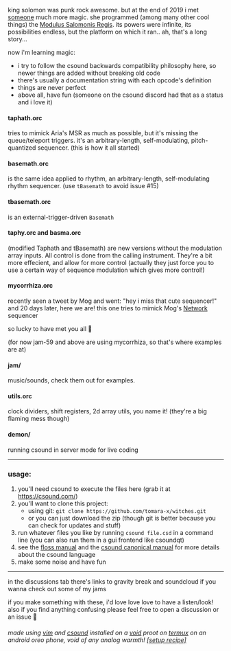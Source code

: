 king solomon was punk rock awesome. but at the end of 2019 i met [someone](https://github.com/AriaSalvatrice) much more magic. she programmed (among many other cool things) the [Modulus Salomonis Regis](https://aria.dog/modules/). its powers were infinite, its possibilities endless, but the platform on which it ran.. ah, that's a long story...


now i'm learning magic:

- i try to follow the csound backwards compatibility philosophy here, so newer things are added without breaking old code
- there's usually a documentation string with each opcode's definition
- things are never perfect
- above all, have fun (someone on the csound discord had that as a status and i love it)

#### taphath.orc
tries to mimick Aria's MSR as much as possible, but it's missing the queue/teleport triggers. it's an arbitrary-length, self-modulating, pitch-quantized sequencer. (this is how it all started)

#### basemath.orc
is the same idea applied to rhythm, an arbitrary-length, self-modulating rhythm sequencer. (use `tBasemath` to avoid issue #15)

#### tbasemath.orc
is an external-trigger-driven `Basemath`


#### taphy.orc and basma.orc
(modified Taphath and tBasemath) are new versions without the modulation array inputs. All control is done from the calling instrument. They're a bit more effecient, and allow for more control (actually they just force you to use a certain way of sequence modulation which gives more control!)


#### mycorrhiza.orc
recently seen a tweet by Mog and went: "hey i miss that cute sequencer!" and 20 days later, here we are! this one tries to mimick Mog's [Network](https://github.com/JustMog/Mog-VCV) sequencer

so lucky to have met you all 💜

(for now jam-59 and above are using mycorrhiza, so that's where examples are at)

#### jam/
music/sounds, check them out for examples.

#### utils.orc
clock dividers, shift registers, 2d array utils, you name it! (they're a big flaming mess though)

#### demon/
running csound in server mode for live coding


---
### usage:
1. you'll need csound to execute the files here (grab it at https://csound.com/)
2. you'll want to clone this project:
    - using git: `git clone https://github.com/tomara-x/witches.git`
    - or you can just download the zip (though git is better because you can check for updates and stuff)
3. run whatever files you like by running `csound file.csd` in a command line (you can also run them in a gui frontend like csoundqt)
4. see the [floss manual](https://flossmanual.csound.com/introduction/preface) and the [csound canonical manual](https://csound.com/docs/manual/index.html) for more details about the csound language
5. make some noise and have fun

---
in the discussions tab there's links to gravity break and soundcloud if you wanna check out some of my jams

if you make something with these, i'd love love love to have a listen/look! also if you find anything confusing please feel free to open a discussion or an issue 💜

###### made using [vim](https://www.vim.org/) and [csound](https://csound.com/) installed on a [void](https://voidlinux.org/) proot on [termux](https://termux.com/) on an android oreo phone, void of any analog warmth! [[setup recipe]](https://github.com/tomara-x/csound-proot-distro-recipe)

